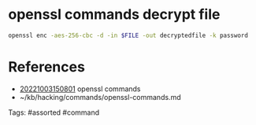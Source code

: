 # openssl commands decrypt file
```bash
openssl enc -aes-256-cbc -d -in $FILE -out decryptedfile -k password
```

# References
- [20221003150801](/zet/20221003150801/README.md) openssl commands
- ~/kb/hacking/commands/openssl-commands.md

Tags:
    #assorted #command
